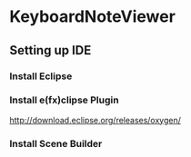 # KeyboardNoteViewer
## Setting up IDE
### Install Eclipse

### Install e(fx)clipse Plugin
http://download.eclipse.org/releases/oxygen/

### Install Scene Builder